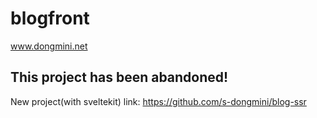 # blogfront

www.dongmini.net

## This project has been abandoned!
New project(with sveltekit) link: <https://github.com/s-dongmini/blog-ssr>
